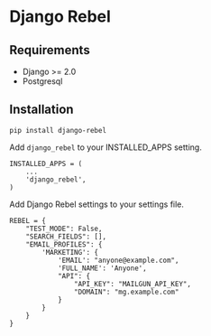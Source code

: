 # Django Rebel

## Requirements
- Django >= 2.0
- Postgresql

## Installation
```
pip install django-rebel
```

Add `django_rebel` to your INSTALLED_APPS setting.
```
INSTALLED_APPS = (
    ...
    'django_rebel',
)
```

Add Django Rebel settings to your settings file.
```
REBEL = {
    "TEST_MODE": False,
    "SEARCH_FIELDS": [],
    "EMAIL_PROFILES": {
        'MARKETING': {
            'EMAIL': "anyone@example.com",
            'FULL_NAME': 'Anyone',
            "API": {
                "API_KEY": "MAILGUN_API_KEY",
                "DOMAIN": "mg.example.com"
            }
        }
    }
}
```
